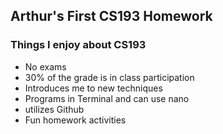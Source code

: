 ## Arthur's First CS193 Homework

### Things I enjoy about CS193

- No exams
- 30% of the grade is in class participation
- Introduces me to new techniques
- Programs in Terminal and can use nano
- utilizes Github
- Fun homework activities
